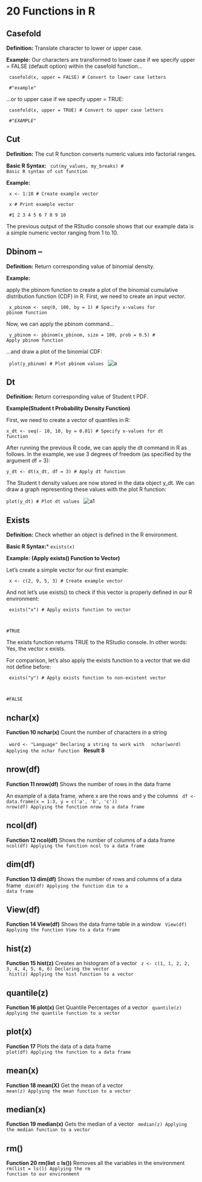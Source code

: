 # 20 Functions in R 

## Casefold 

**Definition:** Translate character to lower or upper case.

**Example:** Our characters are transformed to lower case if we specify upper = FALSE (default option) within the casefold function…

<code> casefold(x, upper = FALSE)               # Convert to lower case letters </code>

<code> #"example" </code>

…or to upper case if we specify upper = TRUE:

<code> casefold(x, upper = TRUE)                 # Convert to upper case letters </code>


<code> *#"EXAMPLE"* </code>

##  Cut

**Definition:** The cut R function converts numeric values into factorial ranges.

**Basic R Syntax:** <code> cut(my_values, my_breaks)              # Basic R syntax of cut function </code>

**Example:**

<code> x <- 1:10        # Create example vector </code>

<code> x                                              # Print example vector </code>

<code>  #1  2  3  4  5  6  7  8  9 10 </code>

The previous output of the RStudio console shows that our example data is a simple numeric vector ranging from 1 to 10.

## Dbinom – 

**Definition:** Return corresponding value of binomial density.

**Example:**

apply the pbinom function to create a plot of the binomial cumulative distribution function (CDF) in R. First, we need to create an input vector.

<code> x_pbinom <- seq(0, 100, by = 1)                       # Specify x-values for pbinom function </code>

Now, we can apply the pbinom command…

<code>  y_pbinom <- pbinom(x_pbinom, size = 100, prob = 0.5)  # Apply pbinom function </code>
  
…and draw a plot of the binomial CDF:

<code> plot(y_pbinom)                                        # Plot pbinom values </code>
![a](https://statisticsglobe.com/wp-content/uploads/2019/08/figure-2-binom-distribution-function-plot-in-r.png)

## Dt 
**Definition:** Return corresponding value of Student t PDF.

**Example(Student t Probability Density Function)**

First, we need to create a vector of quantiles in R:

<code>x_dt <- seq(- 10, 10, by = 0.01)                    # Specify x-values for dt function </code>

After running the previous R code, we can apply the dt command in R as follows. In the example, we use 3 degrees of freedom (as specified by the argument df = 3):

<code>y_dt <- dt(x_dt, df = 3)                            # Apply dt function </code>
  
The Student t density values are now stored in the data object y_dt. We can draw a graph representing these values with the plot R function:

<code>plot(y_dt)                                          # Plot dt values </code>
![a1](https://statisticsglobe.com/wp-content/uploads/2019/09/figure-1-r-command-dt-density-plot.png)

## Exists 

**Definition:** Check whether an object is defined in the R environment.

**Basic R Syntax:***
<code>exists(x) </code>

**Example: (Apply exists() Function to Vector)**

Let’s create a simple vector for our first example:

<code> x <- c(2, 9, 5, 3)                        # Create example vector </code>
  
 And not let’s use exists() to check if this vector is properly defined in our R environment:
 
 <code> exists("x")                               # Apply exists function to vector
  
#TRUE </code>

The exists function returns TRUE to the RStudio console. In other words: Yes, the vector x exists.

For comparison, let’s also apply the exists function to a vector that we did not define before:

<code> exists("y")                               # Apply exists function to non-existent vector
  
#FALSE </code>



## nchar(x)

**Function 10 nchar(x)**
  Count the number of characters in a string

<code> word <- "Language"						Declaring a string to work with </code>
<code> nchar(word)								Applying the nchar function </code>
**Result 8**


## nrow(df)

**Function 11 nrow(df)**
  Shows the number of rows in the data frame

An example of a data frame, where x are the rows and y the columns
<code> df <- data.frame(x = 1:3, y = c('a', 'b', 'c'))  </code>
<code> nrow(df) 								Applying the function nrow to a data frame </code>


## ncol(df)

**Function 12 ncol(df)**
  Shows the number of columns of a data frame
<code> ncol(df)								Applying the function ncol to a data frame </code>


## dim(df)

**Function 13 dim(df)**
  Shows the number of rows and columns of a data frame
<code> dim(df)									Applying the function dim to a data frame </code>


## View(df)

**Function 14 View(df)**
  Shows the data frame table in a window
<code> View(df) 								Applying the function View to a data frame </code>


## hist(z)

**Function 15 hist(z)**
  Creates an histogram of a vector 
<code> z <- c(1, 1, 2, 2, 3, 4, 4, 5, 6, 6)		Declaring the vector </code>
<code> hist(z)									Applying the hist function to a vector </code>


## quantile(z)

**Function 16 plot(x)**
  Get Quantile Percentages of a vector
<code> quantile(z)								Applying the quantile function to a vector </code>


## plot(x)

**Function 17**
	Plots the data of a data frame
<code> plot(df)									Applying the function to a data frame </code>


## mean(x)

**Function 18 mean(X)**
  Get the mean of a vector
<code> mean(z)									Applying the mean function to a vector </code>


## median(x)

**Function 19 median(x)**
  Gets the median of a vector
<code> median(z)								Applying the median function to a vector </code>


## rm()

**Function 20 rm(list = ls())**
  Removes all the variables in the environment
<code> rm(list = ls())							Applying the rm function to our environment </code>

